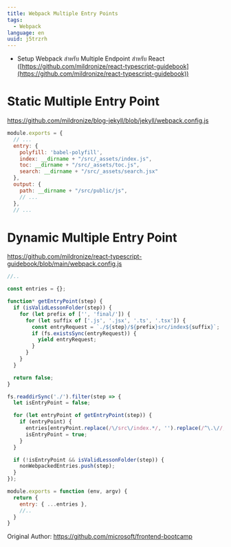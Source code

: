 ```yaml
---
title: Webpack Multiple Entry Points
tags:
  - Webpack
language: en
uuid: j5trzrh
---
```


- Setup Webpack สำหรับ Multiple Endpoint สำหรับ React ([https://github.com/mildronize/react-typescript-guidebook](https://github.com/mildronize/react-typescript-guidebook))

# Static Multiple Entry Point
https://github.com/mildronize/blog-jekyll/blob/jekyll/webpack.config.js

```js
module.exports = {
  // ...
  entry: {
    polyfill: 'babel-polyfill',
    index: __dirname + "/src/_assets/index.js",
    toc: __dirname + "/src/_assets/toc.js",
    search: __dirname + "/src/_assets/search.jsx"
  },
  output: {
    path: __dirname + "/src/public/js",
    // ...
  },
  // ...
```

# Dynamic Multiple Entry Point

https://github.com/mildronize/react-typescript-guidebook/blob/main/webpack.config.js

```js
//..

const entries = {};

function* getEntryPoint(step) {
  if (isValidLessonFolder(step)) {
    for (let prefix of ['', 'final/']) {
      for (let suffix of ['.js', '.jsx', '.ts', '.tsx']) {
        const entryRequest = `./${step}/${prefix}src/index${suffix}`;
        if (fs.existsSync(entryRequest)) {
          yield entryRequest;
        }
      }
    }
  }

  return false;
}

fs.readdirSync('./').filter(step => {
  let isEntryPoint = false;

  for (let entryPoint of getEntryPoint(step)) {
    if (entryPoint) {
      entries[entryPoint.replace(/\/src\/index.*/, '').replace(/^\.\//, '')] = entryPoint;
      isEntryPoint = true;
    }
  }

  if (!isEntryPoint && isValidLessonFolder(step)) {
    nonWebpackedEntries.push(step);
  }
});

module.exports = function (env, argv) {
  return {
    entry: { ...entries },
    //..
  }
}

```

Original Author: https://github.com/microsoft/frontend-bootcamp
